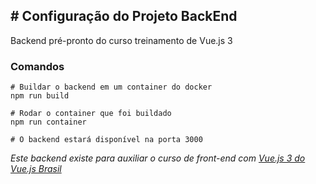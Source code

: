## # Configuração do Projeto BackEnd

Backend pré-pronto do curso treinamento de Vue.js 3

### Comandos

```
# Buildar o backend em um container do docker
npm run build

# Rodar o container que foi buildado
npm run container

# O backend estará disponível na porta 3000
```

_Este backend existe para auxiliar o curso de front-end com [Vue.js 3 do Vue.js Brasil](https://treinamento.vuejsbrasil.org/)_

